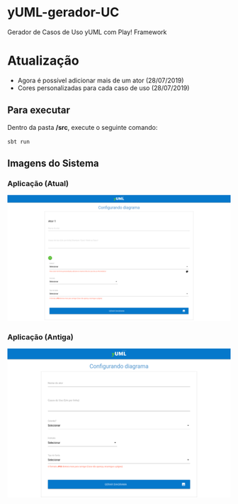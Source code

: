 
# yUML-gerador-UC
Gerador de Casos de Uso yUML com Play! Framework

# Atualização
- Agora é possível adicionar mais de um ator (28/07/2019)
- Cores personalizadas para cada caso de uso (28/07/2019)

## Para executar
Dentro da pasta **/src**, execute o seguinte comando:

   `sbt run`
  
    
## Imagens do Sistema

### Aplicação (Atual)
![enter image description here](https://raw.githubusercontent.com/luca-gouveia/yUML-generator-UC/master/images/aplicacao-v1.png)
### Aplicação (Antiga)
![enter image description here](https://raw.githubusercontent.com/luca-gouveia/yUML-generator-UC/master/images/aplicacao.png)
